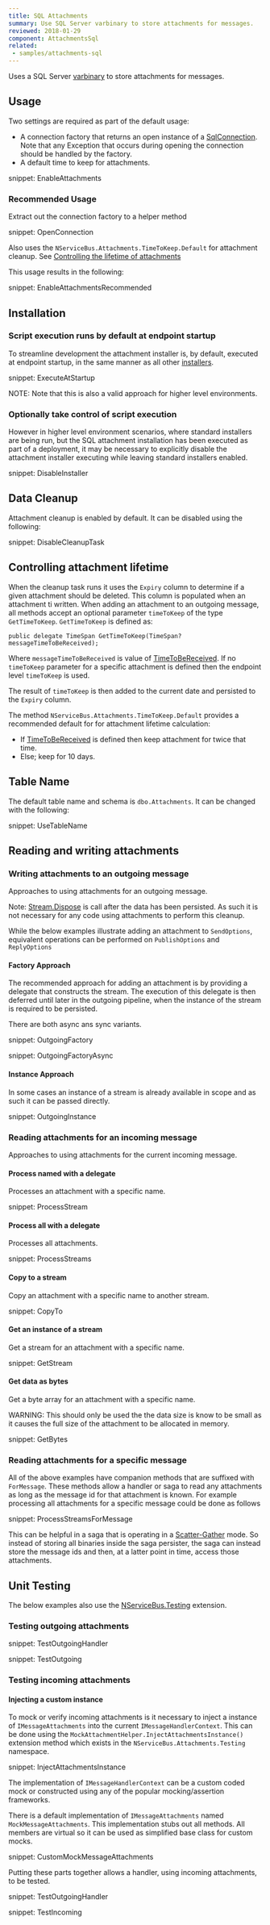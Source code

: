 ```yaml
---
title: SQL Attachments
summary: Use SQL Server varbinary to store attachments for messages.
reviewed: 2018-01-29
component: AttachmentsSql
related:
 - samples/attachments-sql
---
```


Uses a SQL Server [varbinary](https://docs.microsoft.com/en-us/sql/t-sql/data-types/binary-and-varbinary-transact-sql) to store attachments for messages.


## Usage

Two settings are required as part of the default usage:

 * A connection factory that returns an open instance of a [SqlConnection](https://msdn.microsoft.com/en-us/library/system.data.sqlclient.sqlconnection.aspx). Note that any Exception that occurs during opening the connection should be handled by the factory.
 * A default time to keep for attachments.

snippet: EnableAttachments


### Recommended Usage

Extract out the connection factory to a helper method

snippet: OpenConnection

Also uses the `NServiceBus.Attachments.TimeToKeep.Default` for attachment cleanup. See [Controlling the lifetime of attachments](./#controlling-attachment-lifetime)

This usage results in the following:

snippet: EnableAttachmentsRecommended


## Installation


### Script execution runs by default at endpoint startup

To streamline development the attachment installer is, by default, executed at endpoint startup, in the same manner as all other [installers](/nservicebus/operations/installers.md).

snippet: ExecuteAtStartup

NOTE: Note that this is also a valid approach for higher level environments.


### Optionally take control of script execution

However in higher level environment scenarios, where standard installers are being run, but the SQL attachment installation has been executed as part of a deployment, it may be necessary to explicitly disable the attachment installer executing while leaving standard installers enabled.

snippet: DisableInstaller


## Data Cleanup

Attachment cleanup is enabled by default. It can be disabled using the following:

snippet: DisableCleanupTask


## Controlling attachment lifetime 

When the cleanup task runs it uses the `Expiry` column to determine if a given attachment should be deleted. This column is populated when an attachment ti written. When adding an attachment to an outgoing message, all methods accept an optional parameter `timeToKeep` of the type `GetTimeToKeep`. `GetTimeToKeep` is defined as:

```
public delegate TimeSpan GetTimeToKeep(TimeSpan? messageTimeToBeReceived);
```

Where `messageTimeToBeReceived` is value of [TimeToBeReceived](/nservicebus/messaging/discard-old-messages.md). If no `timeToKeep` parameter for a specific attachment is defined then the endpoint level `timeToKeep` is used.

The result of `timeToKeep` is then added to the current date and persisted to the `Expiry` column.

The method `NServiceBus.Attachments.TimeToKeep.Default` provides a recommended default for for attachment lifetime calculation: 

 * If [TimeToBeReceived](/nservicebus/messaging/discard-old-messages.md) is defined then keep attachment for twice that time.
 * Else; keep for 10 days.


## Table Name

The default table name and schema is `dbo.Attachments`. It can be changed with the following:

snippet: UseTableName


## Reading and writing attachments


### Writing attachments to an outgoing message

Approaches to using attachments for an outgoing message.

Note: [Stream.Dispose](https://msdn.microsoft.com/en-us/library/ms227422.aspx) is call after the data has been persisted. As such it is not necessary for any code using attachments to perform this cleanup. 

While the below examples illustrate adding an attachment to `SendOptions`, equivalent operations can be performed on `PublishOptions` and `ReplyOptions`


#### Factory Approach

The recommended approach for adding an attachment is by providing a delegate that constructs the stream. The execution of this delegate is then deferred until later in the outgoing pipeline, when the instance of the stream is required to be persisted. 

There are both async ans sync variants.

snippet: OutgoingFactory

snippet: OutgoingFactoryAsync


#### Instance Approach

In some cases an instance of a stream is already available in scope and as such it can be passed directly.

snippet: OutgoingInstance


### Reading attachments for an incoming message

Approaches to using attachments for the current incoming message.


#### Process named with a delegate

Processes an attachment with a specific name.

snippet: ProcessStream


#### Process all with a delegate

Processes all attachments.

snippet: ProcessStreams


#### Copy to a stream

Copy an attachment with a specific name to another stream.

snippet: CopyTo


#### Get an instance of a stream

Get a stream for an attachment with a specific name.

snippet: GetStream


#### Get data as bytes

Get a byte array for an attachment with a specific name.

WARNING: This should only be used the the data size is know to be small as it causes the full size of the attachment to be allocated in memory.

snippet: GetBytes


### Reading attachments for a specific message

All of the above examples have companion methods that are suffixed with `ForMessage`. These methods allow a handler or saga to read any attachments as long as the message id for that attachment is known. For example processing all attachments for a specific message could be done as follows 

snippet: ProcessStreamsForMessage

This can be helpful in a saga that is operating in a [Scatter-Gather](http://www.enterpriseintegrationpatterns.com/patterns/messaging/BroadcastAggregate.html) mode. So instead of storing all binaries inside the saga persister, the saga can instead store the message ids and then, at a latter point in time, access those attachments. 


## Unit Testing

The below examples also use the [NServiceBus.Testing](/nservicebus/testing/) extension.


### Testing outgoing attachments

snippet: TestOutgoingHandler

snippet: TestOutgoing


### Testing incoming attachments


#### Injecting a custom instance 

To mock or verify incoming attachments is it necessary to inject a instance of `IMessageAttachments` into the current `IMessageHandlerContext`. This can be done using the `MockAttachmentHelper.InjectAttachmentsInstance()` extension method which exists in the `NServiceBus.Attachments.Testing` namespace.

snippet: InjectAttachmentsInstance

The implementation of `IMessageHandlerContext` can be a custom coded mock or constructed using any of the popular mocking/assertion frameworks.

There is a default implementation of `IMessageAttachments` named  `MockMessageAttachments`. This implementation stubs out all methods. All members are virtual so it can be used as simplified base class for custom mocks.

snippet: CustomMockMessageAttachments

Putting these parts together allows a handler, using incoming attachments, to be tested.

snippet: TestOutgoingHandler

snippet: TestIncoming


